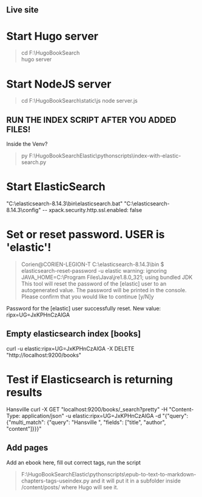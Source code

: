 ## Live site


# Start Hugo server
> cd F:\HugoBookSearch\
> hugo server


# Start NodeJS server
> cd F:\HugoBookSearch\static\js
> node server.js 

## RUN THE INDEX SCRIPT AFTER YOU ADDED FILES!
Inside the Venv?
> py F:\HugoBookSearchElastic\pythonscripts\index-with-elastic-search.py

# Start ElasticSearch
"C:\elasticsearch-8.14.3\bin\elasticsearch.bat"
"C:\elasticsearch-8.14.3\config" --  xpack.security.http.ssl.enabled: false

# Set or reset password. USER is 'elastic'!
> Corien@CORIEN-LEGION-T C:\elasticsearch-8.14.3\bin
> $ elasticsearch-reset-password -u elastic
warning: ignoring JAVA_HOME=C:\Program Files\Java\jre1.8.0_321; using bundled JDK
This tool will reset the password of the [elastic] user to an autogenerated value.
The password will be printed in the console.
Please confirm that you would like to continue [y/N]y

Password for the [elastic] user successfully reset.
New value: ripx=UG=JxKPHnCzAlGA

## Empty elasticsearch index [books]
curl -u elastic:ripx=UG=JxKPHnCzAlGA -X DELETE "http://localhost:9200/books"


# Test if Elasticsearch is returning results
Hansville
curl -X GET "localhost:9200/books/_search?pretty" -H "Content-Type: application/json" -u elastic:ripx=UG=JxKPHnCzAlGA -d "{\"query\": {\"multi_match\": {\"query\": \"Hansville \", \"fields\": [\"title\", \"author\", \"content\"]}}}"

## Add pages
Add an ebook here, fill out correct tags, run the script 
> F:\HugoBookSearchElastic\pythonscripts\epub-to-text-to-markdown-chapters-tags-useindex.py
and it will put it in a subfolder inside
/content/posts/
where Hugo will see it.

 